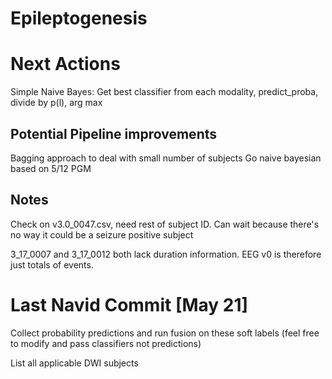 # Epileptogenesis

# Next Actions
Simple Naive Bayes:
    Get best classifier from each modality, predict_proba, divide by p(l), arg max
## Potential Pipeline improvements

Bagging approach to deal with small number of subjects
Go naive bayesian based on 5/12 PGM

## Notes

Check on v3.0_0047.csv, need rest of subject ID. Can wait because there's no way it could be a seizure positive subject

3_17_0007 and 3_17_0012 both lack duration information. EEG v0 is therefore just totals of events. 

# Last Navid Commit [May 21]
Collect probability predictions and run fusion on these soft labels (feel free to modify and pass classifiers not predictions)

List all applicable DWI subjects
